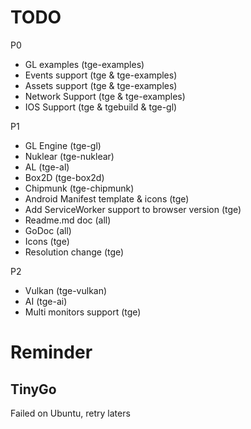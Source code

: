 # TODO
P0
 * GL examples (tge-examples)
 * Events support (tge & tge-examples)
 * Assets support (tge & tge-examples)
 * Network Support (tge & tge-examples)
 * IOS Support (tge & tgebuild & tge-gl)

P1
 * GL Engine (tge-gl)
 * Nuklear (tge-nuklear)
 * AL (tge-al)
 * Box2D (tge-box2d)
 * Chipmunk (tge-chipmunk)
 * Android Manifest template & icons (tge)
 * Add ServiceWorker support to browser version (tge)
 * Readme.md doc (all)
 * GoDoc (all)
 * Icons (tge)
 * Resolution change (tge)
  
P2
 * Vulkan (tge-vulkan)
 * AI (tge-ai)
 * Multi monitors support (tge)

# Reminder
## TinyGo
Failed on Ubuntu, retry laters
